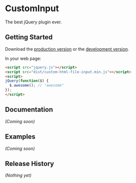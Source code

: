 # CustomInput

The best jQuery plugin ever.

## Getting Started

Download the [production version][min] or the [development version][max].

[min]: https://raw.github.com/kvt/jquery-custom-html-file-input/master/dist/jquery.custom-html-file-input.min.js
[max]: https://raw.github.com/kvt/jquery-custom-html-file-input/master/dist/jquery.custom-html-file-input.js

In your web page:

```html
<script src="jquery.js"></script>
<script src="dist/custom-html-file-input.min.js"></script>
<script>
jQuery(function($) {
  $.awesome(); // "awesome"
});
</script>
```

## Documentation
_(Coming soon)_

## Examples
_(Coming soon)_

## Release History
_(Nothing yet)_
